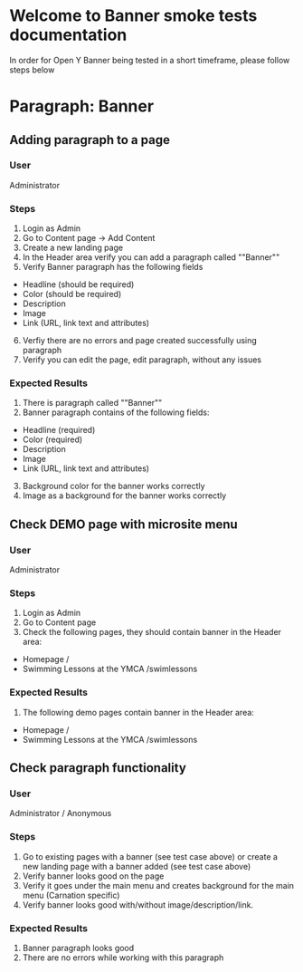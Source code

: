 # Welcome to Banner smoke tests documentation

In order for Open Y Banner being tested in a short timeframe, please follow steps below

# Paragraph: Banner								

## Adding paragraph to a page

### User

Administrator

### Steps

1. Login as Admin 
2. Go to Content page -> Add Content
3. Create a new landing page
4. In the Header area verify you can add a paragraph called ""Banner""
5. Verify Banner paragraph has the following fields
- Headline (should be required)
- Color (should be required)
- Description 
- Image 
- Link (URL, link text and attributes)
6. Verfiy there are no errors and page created successfully using paragraph
7. Verify you can edit the page, edit paragraph, without any issues

### Expected Results

1. There is paragraph called ""Banner""
2. Banner paragraph contains of the following fields: 
- Headline (required)
- Color (required)
- Description 
- Image 
- Link (URL, link text and attributes)
3. Background color for the banner works correctly 
4. Image as a background for the banner works correctly

## Check DEMO page with microsite menu

### User

Administrator

### Steps

1. Login as Admin 
2. Go to Content page
3. Check the following pages, they should contain banner in the Header area:
- Homepage /
- Swimming Lessons at the YMCA /swimlessons

### Expected Results

1. The following demo pages contain banner in the Header area:
- Homepage /
- Swimming Lessons at the YMCA /swimlessons

## Check paragraph functionality

### User

Administrator / Anonymous

### Steps

1. Go to existing pages with a banner (see test case above) or create a new landing page with a banner added (see test case above)
2. Verify banner looks good on the page 
3. Verify it goes under the main menu and creates background for the main menu (Carnation specific)
4. Verify banner looks good with/without image/description/link.

### Expected Results

1. Banner paragraph looks good
2. There are no errors while working with this paragraph
